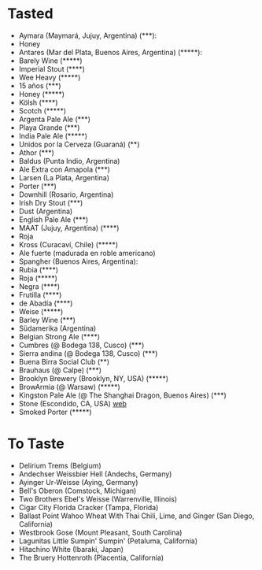 # Tasted

- Aymara (Maymará, Jujuy, Argentina) (***):
 - Honey
- Antares (Mar del Plata, Buenos Aires, Argentina)  (*****):
 - Barely Wine (*****)
 - Imperial Stout (****)
 - Wee Heavy (*****)
 - 15 años (***)
 - Honey (*****)
 - Kölsh (****)
 - Scotch (*****)
 - Argenta Pale Ale (***)
 - Playa Grande (***)
 - India Pale Ale (*****)
 - Unidos por la Cerveza (Guaraná) (**)
- Athor (***)
- Baldus (Punta Indio, Argentina)
 - Ale Extra con Amapola (***)
- Larsen (La Plata, Argentina)
 - Porter (***)
- Downhill (Rosario, Argentina)
 - Irish Dry Stout (***)
- Dust (Argentina)
 - English Pale Ale (***)
- MAAT (Jujuy, Argentina) (****)
 - Roja
- Kross (Curacaví, Chile) (*****)
 - Ale fuerte (madurada en roble americano)
- Spangher (Buenos Aires, Argentina):
 - Rubia (****)
 - Roja (*****)
 - Negra (****)
 - Frutilla (****)
 - de Abadía (****)
 - Weise (*****)
 - Barley Wine (***)
- Südamerika (Argentina)
 - Belgian Strong Ale (****)
- Cumbres (@ Bodega 138, Cusco) (***)
- Sierra andina (@ Bodega 138, Cusco) (***)
- Buena Birra Social Club (**)
- Brauhaus (@ Calpe) (***)
- Brooklyn Brewery (Brooklyn, NY, USA) (*****)
- BrowArmia (@ Warsaw) (*****)
- Kingston Pale Ale (@ The Shanghai Dragon, Buenos Aires) (***)
- Stone (Escondido, CA, USA) [web](http://www.stonebrewing.com)
 - Smoked Porter (*****)

# To Taste

- Delirium Trems (Belgium)
- Andechser Weissbier Hell (Andechs, Germany)
- Ayinger Ur-Weisse (Aying, Germany)
- Bell's Oberon (Comstock, Michigan)
- Two Brothers Ebel's Weisse (Warrenville, Illinois)
- Cigar City Florida Cracker (Tampa, Florida)
- Ballast Point Wahoo Wheat With Thai Chili, Lime, and Ginger (San Diego, California)
- Westbrook Gose (Mount Pleasant, South Carolina)
- Lagunitas Little Sumpin' Sumpin' (Petaluma, California)
- Hitachino White (Ibaraki, Japan)
- The Bruery Hottenroth (Placentia, California)